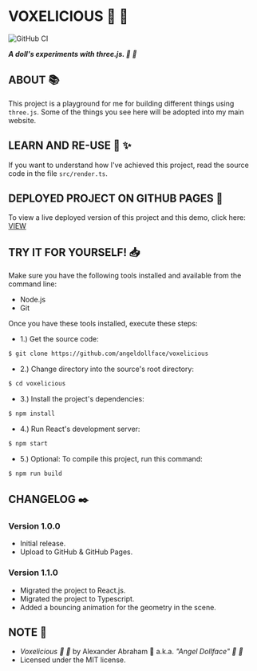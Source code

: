 # VOXELICIOUS :dolls: :kaaba:

![GitHub CI](https://github.com/angeldollface/voxelicious/actions/workflows/node.yml/badge.svg)

***A doll's experiments with three.js. :dolls: :kaaba:***

## ABOUT :books:

This project is a playground for me for building different things using `three.js`. Some of the things you see here will be adopted into my main website.

## LEARN AND RE-USE :thinking: :sparkles:

If you want to understand how I've achieved this project, read the source code in the file `src/render.ts`.

## DEPLOYED PROJECT ON GITHUB PAGES :rocket:

To view a live deployed version of this project and this demo, click here: [VIEW](https://angeldollface.art/voxelicious)

## TRY IT FOR YOURSELF! :inbox_tray:

Make sure you have the following tools installed and available from the command line:

- Node.js
- Git

Once you have these tools installed, execute these steps:

- 1.) Get the source code:

```bash
$ git clone https://github.com/angeldollface/voxelicious
```

- 2.) Change directory into the source's root directory:

```bash
$ cd voxelicious
```

- 3.) Install the project's dependencies:

```bash
$ npm install
```

- 4.) Run React's development server:

```bash
$ npm start
```

- 5.) Optional: To compile this project, run this command:

```bash
$ npm run build
```

## CHANGELOG :black_nib:

### Version 1.0.0

- Initial release.
- Upload to GitHub & GitHub Pages.

### Version 1.1.0

- Migrated the project to React.js.
- Migrated the project to Typescript.
- Added a bouncing animation for the geometry in the scene.

## NOTE :scroll:

- *Voxelicious :dolls: :kaaba:* by Alexander Abraham :black_heart: a.k.a. *"Angel Dollface" :dolls: :ribbon:*
- Licensed under the MIT license.
